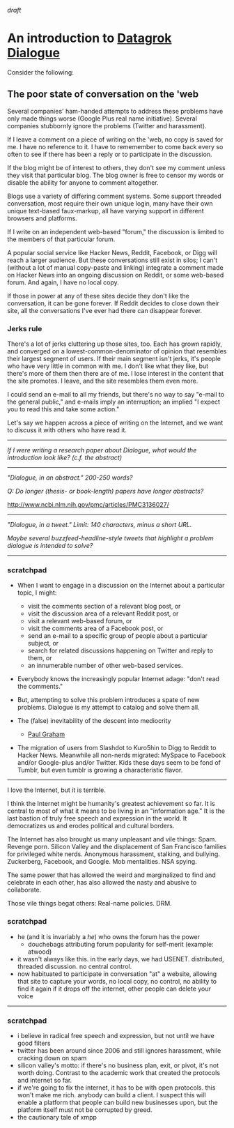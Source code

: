 _draft_

# An introduction to [Datagrok Dialogue][Dialogue]

Consider the following:

## The poor state of conversation on the 'web



Several companies' ham-handed attempts to address these problems have only made things worse (Google Plus real name initiative). Several companies stubbornly ignore the problems (Twitter and harassment).

If I leave a comment on a piece of writing on the 'web, no copy is saved for me. I have no reference to it. I have to rememember to come back every so often to see if there has been a reply or to participate in the discussion.

If the blog might be of interest to others, they don't see my comment unless they visit that particular blog. The blog owner is free to censor my words or disable the ability for anyone to comment altogether.

Blogs use a variety of differing comment systems. Some support threaded conversation, most require their own unique login, many have their own unique text-based faux-markup, all have varying support in different browsers and platforms.

If I write on an independent web-based "forum," the discussion is limited to the members of that particular forum.

A popular social service like Hacker News, Reddit, Facebook, or Digg will reach a larger audience. But these conversations still exist in silos; I can't (without a lot of manual copy-paste and linking) integrate a comment made on Hacker News into an ongoing discussion on Reddit, or some web-based forum. And again, I have no local copy.

If those in power at any of these sites decide they don't like the conversation, it can be gone forever. If Reddit decides to close down their site, all the conversations I've ever had there can disappear forever.

### Jerks rule

There's a lot of jerks cluttering up those sites, too. Each has grown rapidly, and converged on a lowest-common-denominator of opinion that resembles their largest segment of users. If their main segment isn't jerks, it's people who have very little in common with me. I don't like what they like, but there's more of them then there are of me. I lose interest in the content that the site promotes. I leave, and the site resembles them even more.

I could send an e-mail to all my friends, but there's no way to say "e-mail to the general public," and e-mails imply an interruption; an implied "I expect you to read this and take some action."

Let's say we happen across a piece of writing on the Internet, and we want to discuss it with others who have read it.





---

_If I were writing a research paper about Dialogue, what would the introduction look like? (c.f. the abstract)_

---

_"Dialogue, in an abstract." 200-250 words?_

_Q: Do longer (thesis- or book-length) papers have longer abstracts?_

http://www.ncbi.nlm.nih.gov/pmc/articles/PMC3136027/

---

_"Dialogue, in a tweet." Limit: 140 characters, minus a short URL._

_Maybe several buzzfeed-headline-style tweets that highlight a problem dialogue is intended to solve?_

---

### scratchpad

- When I want to engage in a discussion on the Internet about a particular topic, I might:
    - visit the comments section of a relevant blog post, or
    - visit the discussion area of a relevant Reddit post, or
    - visit a relevant web-based forum, or
    - visit the comments area of a Facebook post, or
    - send an e-mail to a specific group of people about a particular subject, or
    - search for related discussions happening on Twitter and reply to them, or
    - an innumerable number of other web-based services.

- Everybody knows the increasingly popular Internet adage: "don't read the comments."

-  But, attempting to solve this problem introduces a spate of new problems. Dialogue is my attempt to catalog and solve them all.

- The (false) inevitability of the descent into mediocrity
    -  [Paul Graham][hackernews]

- The migration of users from Slashdot to Kuro5hin to Digg to Reddit to Hacker News. Meanwhile all non-nerds migrated: MySpace to Facebook and/or Google-plus and/or Twitter. Kids these days seem to be fond of Tumblr, but even tumblr is growing a characteristic flavor.

[hackernews]: http://www.paulgraham.com/hackernews.html "What I've learned from Hacker News"

---

I love the Internet, but it is terrible.

I think the Internet might be humanity's greatest achievement so far. It is central to most of what it means to be living in an "information age." It is the last bastion of truly free speech and expression in the world. It democratizes us and erodes political and cultural borders.

The Internet has also brought us many unpleasant and vile things: Spam. Revenge porn. Silicon Valley and the displacement of San Francisco families for privileged white nerds. Anonymous harassment, stalking, and bullying. Zuckerberg, Facebook, and Google. Mob mentalities. NSA spying.

The same power that has allowed the weird and marginalized to find and celebrate in each other, has also allowed the nasty and abusive to collaborate.

Those vile things begat others: Real-name policies. DRM. 

### scratchpad

- he (and it is invariably a _he_) who owns the forum has the power
    - douchebags attributing forum popularity for self-merit (example: atwood)
- it wasn't always like this. in the early days, we had USENET. distributed, threaded discussion. no central control.
- now habituated to participate in conversation "at" a website, allowing that site to capture your words, no local copy, no control, no ability to find it again if it drops off the internet, other people can delete your voice

---

### scratchpad

- i believe in radical free speech and expression, but not until we have good filters
- twitter has been around since 2006 and still ignores harassment, while cracking down on spam
- silicon valley's motto: if there's no business plan, exit, or pivot, it's not worth doing. Contrast to the academic work that created the protocols and internet so far.
- if we're going to fix the internet, it has to be with open protocols. this won't make me rich. anybody can build a client. I suspect this will enable a platform that people can build new businesses upon, but the platform itself must not be corrupted by greed.
- the cautionary tale of xmpp

[Dialogue]: https://github.com/datagrok/dialogue
